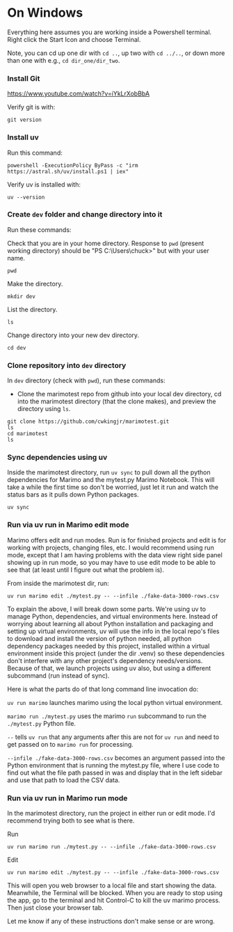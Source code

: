 # On Windows

Everything here assumes you are working inside a Powershell terminal. Right click the Start Icon and choose Terminal.

Note, you can cd up one dir with `cd ..`, up two with `cd ../..`, or down more than one with e.g., `cd dir_one/dir_two`.

### Install Git

https://www.youtube.com/watch?v=iYkLrXobBbA

Verify git is with:

```
git version
```

### Install uv

Run this command:

`powershell -ExecutionPolicy ByPass -c "irm https://astral.sh/uv/install.ps1 | iex"`

Verify uv is installed with:

```
uv --version
```

### Create `dev` folder and change directory into it

Run these commands:

Check that you are in your home directory. Response to `pwd` (present working directory) should be "PS C:\Users\chuck>" but with your user name.

```
pwd
```

Make the directory.

```
mkdir dev
```

List the directory.

```
ls
```

Change directory into your new dev directory.

```
cd dev
```

### Clone repository into `dev` directory

In `dev` directory (check with `pwd`), run these commands:

- Clone the marimotest repo from github into your local dev directory, cd into the marimotest directory (that the clone makes), and preview the directory using `ls`.

```
git clone https://github.com/cwkingjr/marimotest.git
ls
cd marimotest
ls
```

### Sync dependencies using uv

Inside the marimotest directory, run `uv sync` to pull down all the python dependencies for Marimo and the mytest.py Marimo Notebook. This will take a while the first time so don't be worried, just let it run and watch the status bars as it pulls down Python packages.

```
uv sync
```

### Run via uv run in Marimo edit mode

Marimo offers edit and run modes. Run is for finished projects and edit is for working with projects, changing files, etc. I would recommend using run mode, except that I am having problems with the data view right side panel showing up in run mode, so you may have to use edit mode to be able to see that (at least until I figure out what the problem is).

From inside the marimotest dir, run:

```
uv run marimo edit ./mytest.py -- --infile ./fake-data-3000-rows.csv
```

To explain the above, I will break down some parts. We're using uv to manage Python, dependencies, and virtual environments here. Instead of worrying about learning all about Python installation and packaging and setting up virtual environments, uv will use the info in the local repo's files to download and install the version of python needed, all python dependency packages needed by this project, installed within a virtual environment inside this project (under the dir .venv) so these dependencies don't interfere with any other project's dependency needs/versions. Because of that, we launch projects using uv also, but using a different subcommand (run instead of sync).

Here is what the parts do of that long command line invocation do:

`uv run marimo` launches marimo using the local python virtual environment.

`marimo run ./mytest.py` uses the marimo `run` subcommand to run the `./mytest.py` Python file.

`--` tells `uv run` that any arguments after this are not for `uv run` and need to get passed on to `marimo run` for processing.

`--infile ./fake-data-3000-rows.csv` becomes an argument passed into the Python environment that is running the mytest.py file, where I use code to find out what the file path passed in was and display that in the left sidebar and use that path to load the CSV data.

### Run via uv run in Marimo run mode

In the marimotest directory, run the project in either run or edit mode. I'd recommend trying both to see what is there.

Run

```
uv run marimo run ./mytest.py -- --infile ./fake-data-3000-rows.csv
```

Edit

```
uv run marimo edit ./mytest.py -- --infile ./fake-data-3000-rows.csv
```

This will open you web browser to a local file and start showing the data. Meanwhile, the Terminal will be blocked. When you are ready to stop using the app, go to the terminal and hit Control-C to kill the uv marimo process. Then just close your browser tab.

Let me know if any of these instructions don't make sense or are wrong.
